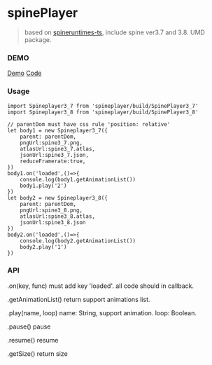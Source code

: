 # spinePlayer

> based on [spineruntimes-ts](https://github.com/EsotericSoftware/spine-runtimes/tree/3.8/spine-ts), include spine ver3.7 and 3.8. UMD package.

### DEMO
[Demo](http://www.qwero.cn/index.html#/spinePlayerPage "")
[Code](https://github.com/alpacachen/qwero/blob/master/src/pages/spineplayer.vue "")

### Usage
```
import Spineplayer3_7 from 'spineplayer/build/SpinePlayer3_7'
import Spineplayer3_8 from 'spineplayer/build/SpinePlayer3_8'

// parentDom must have css rule 'position: relative'
let body1 = new Spineplayer3_7({
    parent: parentDom,
    pngUrl:spine3_7.png,
    atlasUrl:spine3_7.atlas,
    jsonUrl:spine3_7.json,
    reduceFramerate:true,
})
body1.on('loaded',()=>{
    console.log(body1.getAnimationList())
    body1.play('2')
})
let body2 = new Spineplayer3_8({
    parent: parentDom,
    pngUrl:spine3_8.png,
    atlasUrl:spine3_8.atlas,
    jsonUrl:spine3_8.json
})
body2.on('loaded',()=>{
    console.log(body2.getAnimationList())
    body2.play('1')
})
```

### API
.on(key, func)
must add key 'loaded'. all code should in callback.

.getAnimationList()
return support animations list.

.play(name, loop)
name: String, support animation.
loop: Boolean.

.pause()
pause

.resume()
resume

.getSize()
return size
